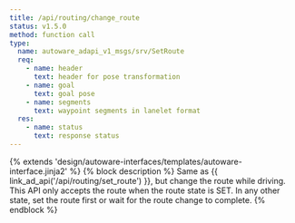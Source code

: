 ```yaml
---
title: /api/routing/change_route
status: v1.5.0
method: function call
type:
  name: autoware_adapi_v1_msgs/srv/SetRoute
  req:
    - name: header
      text: header for pose transformation
    - name: goal
      text: goal pose
    - name: segments
      text: waypoint segments in lanelet format
  res:
    - name: status
      text: response status
---
```


{% extends 'design/autoware-interfaces/templates/autoware-interface.jinja2' %}
{% block description %}
Same as {{ link_ad_api('/api/routing/set_route') }}, but change the route while driving.
This API only accepts the route when the route state is SET.
In any other state, set the route first or wait for the route change to complete.
{% endblock %}
